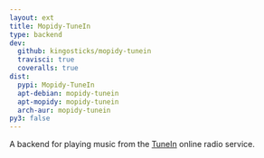 ```yaml
---
layout: ext
title: Mopidy-TuneIn
type: backend
dev:
  github: kingosticks/mopidy-tunein
  travisci: true
  coveralls: true
dist:
  pypi: Mopidy-TuneIn
  apt-debian: mopidy-tunein
  apt-mopidy: mopidy-tunein
  arch-aur: mopidy-tunein
py3: false
---
```


A backend for playing music from the
[TuneIn](https://tunein.com/) online radio service.
